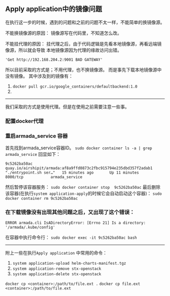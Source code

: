 ## Apply application中的镜像问题

在执行这一步的时候，遇到的问题和之前的问题不太一样，不能简单的换镜像源。

不能换镜像源的原因：
镜像源写在代码里，不知道怎么改。

不能挂代理的原因：
挂代理之后，由于代码逻辑是先看本地镜像源，再看远端镜像源，所以就会导致
本地镜像源因为代理的缘故访问出错。
```
'Get http://192.168.204.2:9001 BAD GATEWAY'
```

所以目前采取的方式是；不用代理，也不换镜像源。
而是事先下载本地镜像源中没有镜像。
其中涉及到的镜像有：
1.  `docker pull gcr.io/google_containers/defaultbackend:1.0`
2.  

----
我们采取的方式是使用代理。但是在使用之前需要注意一些事。
### 配置docker代理



### 重启armada_service 容器
首先找到armada_service容器ID。
`sudo docker container ls -a | grep armada_service`
回显如下：
```
9c5262ba50ac        quay.io/airshipit/armada:af8a9ffd0873c2fbc915794e235dbd357f2adab1   "./entrypoint.sh ser…"   15 minutes ago       Up 11 minutes                    8000/tcp            armada_service
```
然后暂停该容器服务：
`sudo docker container stop  9c5262ba50ac`
最后删除该容器(在执行`system application-apply`的时候它会自动启动这个容器)：
`sudo docker container rm 9c5262ba50ac`


### 在下载镜像没有出现其他问题之后，又出现了这个错误：

```
ERROR armada.cli IsADirectoryError: [Errno 21] Is a directory: '/armada/.kube/config'
```

在容器中执行命令行：
`sudo docker exec -it 9c5262ba50ac bash`


---

附上一些在执行`Apply application` 中常用的命令：
1. `system application-upload helm-charts-manifest.tgz`
2. `system application-remove stx-openstack`
3. `system application-delete stx-openstack`

`docker cp <container>:/path/to/file.ext .`
`docker cp file.ext <container>:/path/to/file.ext`
